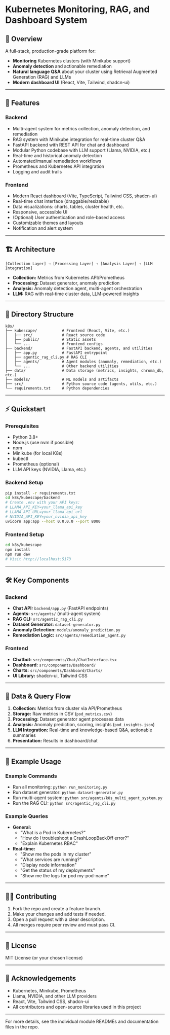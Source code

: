 # Kubernetes Monitoring, RAG, and Dashboard System

## 🚀 Overview

A full-stack, production-grade platform for:

- **Monitoring** Kubernetes clusters (with Minikube support)
- **Anomaly detection** and actionable remediation
- **Natural language Q&A** about your cluster using Retrieval Augmented Generation (RAG) and LLMs
- **Modern dashboard UI** (React, Vite, Tailwind, shadcn-ui)

---

## 🧩 Features

### Backend

- Multi-agent system for metrics collection, anomaly detection, and remediation
- RAG system with Minikube integration for real-time cluster Q&A
- FastAPI backend with REST API for chat and dashboard
- Modular Python codebase with LLM support (Llama, NVIDIA, etc.)
- Real-time and historical anomaly detection
- Automated/manual remediation workflows
- Prometheus and Kubernetes API integration
- Logging and audit trails

### Frontend

- Modern React dashboard (Vite, TypeScript, Tailwind CSS, shadcn-ui)
- Real-time chat interface (draggable/resizable)
- Data visualizations: charts, tables, cluster health, etc.
- Responsive, accessible UI
- (Optional) User authentication and role-based access
- Customizable themes and layouts
- Notification and alert system

---

## 🏗️ Architecture

```
[Collection Layer] → [Processing Layer] → [Analysis Layer] → [LLM Integration]
```

- **Collection:** Metrics from Kubernetes API/Prometheus
- **Processing:** Dataset generator, anomaly prediction
- **Analysis:** Anomaly detection agent, multi-agent orchestration
- **LLM:** RAG with real-time cluster data, LLM-powered insights

---

## 📁 Directory Structure

```
k8s/
├── kubescape/           # Frontend (React, Vite, etc.)
│   ├── src/             # React source code
│   ├── public/          # Static assets
│   └── ...              # Frontend configs
├── backend/             # FastAPI backend, agents, and utilities
│   ├── app.py           # FastAPI entrypoint
│   ├── agentic_rag_cli.py # RAG CLI
│   ├── agents/          # Agent modules (anomaly, remediation, etc.)
│   └── ...              # Other backend utilities
├── data/                # Data storage (metrics, insights, chroma_db, etc.)
├── models/              # ML models and artifacts
├── src/                 # Python source code (agents, utils, etc.)
└── requirements.txt     # Python dependencies
```

---

## ⚡ Quickstart

### Prerequisites

- Python 3.8+
- Node.js (use nvm if possible)
- npm
- Minikube (for local K8s)
- kubectl
- Prometheus (optional)
- LLM API keys (NVIDIA, Llama, etc.)

### Backend Setup

```sh
pip install -r requirements.txt
cd k8s/kubescape/backend
# Create .env with your API keys:
# LLAMA_API_KEY=your_llama_api_key
# LLAMA_API_URL=your_llama_api_url
# NVIDIA_API_KEY=your_nvidia_api_key
uvicorn app:app --host 0.0.0.0 --port 8000
```

### Frontend Setup

```sh
cd k8s/kubescape
npm install
npm run dev
# Visit http://localhost:5173
```

---

## 🛠️ Key Components

### Backend

- **Chat API:** `backend/app.py` (FastAPI endpoints)
- **Agents:** `src/agents/` (multi-agent system)
- **RAG CLI:** `src/agentic_rag_cli.py`
- **Dataset Generator:** `dataset-generator.py`
- **Anomaly Detection:** `models/anomaly_prediction.py`
- **Remediation Logic:** `src/agents/remediation_agent.py`

### Frontend

- **Chatbot:** `src/components/Chat/ChatInterface.tsx`
- **Dashboard:** `src/components/Dashboard/`
- **Charts:** `src/components/Dashboard/Charts/`
- **UI Library:** shadcn-ui, Tailwind CSS

---

## 🔄 Data & Query Flow

1. **Collection:** Metrics from cluster via API/Prometheus
2. **Storage:** Raw metrics in CSV (`pod_metrics.csv`)
3. **Processing:** Dataset generator agent processes data
4. **Analysis:** Anomaly prediction, scoring, insights (`pod_insights.json`)
5. **LLM Integration:** Real-time and knowledge-based Q&A, actionable summaries
6. **Presentation:** Results in dashboard/chat

---

## 💬 Example Usage

### Example Commands

- Run all monitoring: `python run_monitoring.py`
- Run dataset generator: `python dataset-generator.py`
- Run multi-agent system: `python src/agents/k8s_multi_agent_system.py`
- Run the RAG CLI: `python src/agentic_rag_cli.py`

### Example Queries

- **General:**
  - "What is a Pod in Kubernetes?"
  - "How do I troubleshoot a CrashLoopBackOff error?"
  - "Explain Kubernetes RBAC"
- **Real-time:**
  - "Show me the pods in my cluster"
  - "What services are running?"
  - "Display node information"
  - "Get the status of my deployments"
  - "Show me the logs for pod my-pod-name"

---

## 🧑‍💻 Contributing

1. Fork the repo and create a feature branch.
2. Make your changes and add tests if needed.
3. Open a pull request with a clear description.
4. All merges require peer review and must pass CI.

---

## 📝 License

MIT License (or your chosen license)

---

## 🙏 Acknowledgements

- Kubernetes, Minikube, Prometheus
- Llama, NVIDIA, and other LLM providers
- React, Vite, Tailwind CSS, shadcn-ui
- All contributors and open-source libraries used in this project

---

For more details, see the individual module READMEs and documentation files in the repo.
